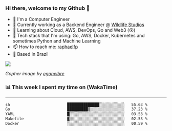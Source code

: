 ### Hi there, welcome to my Github 👋

- 📖 I'm a Computer Engineer
- 🔭 Currently working as a Backend Engineer @ [Wildlife Studios](https://wildlifestudios.com/)
- 🌱 Learning about Cloud, AWS, DevOps, Go and Web3 (😲)
- 🚀 Tech stack that I'm using: Go, AWS, Docker, Kubernetes and sometimes Python and Machine Learning
- 📫 How to reach me: [raphaelfp](https://linkedin.com/in/raphaelfp)
- 🏡 Based in Brazil

![](https://github.com/raphaelfp/gophers/blob/master/.thumb/animation/morning-coffee-3x.gif)

*Gopher image by [egonelbre](https://github.com/egonelbre/)*

### 📊 This week I spent my time on (WakaTime)

---

<!--START_SECTION:waka-->

```txt
sh                         ██████████████░░░░░░░░░░░   55.63 %
Go                         █████████▒░░░░░░░░░░░░░░░   37.23 %
YAML                       █░░░░░░░░░░░░░░░░░░░░░░░░   03.53 %
Makefile                   ▓░░░░░░░░░░░░░░░░░░░░░░░░   02.53 %
Docker                     ░░░░░░░░░░░░░░░░░░░░░░░░░   00.59 %
```

<!--END_SECTION:waka-->
